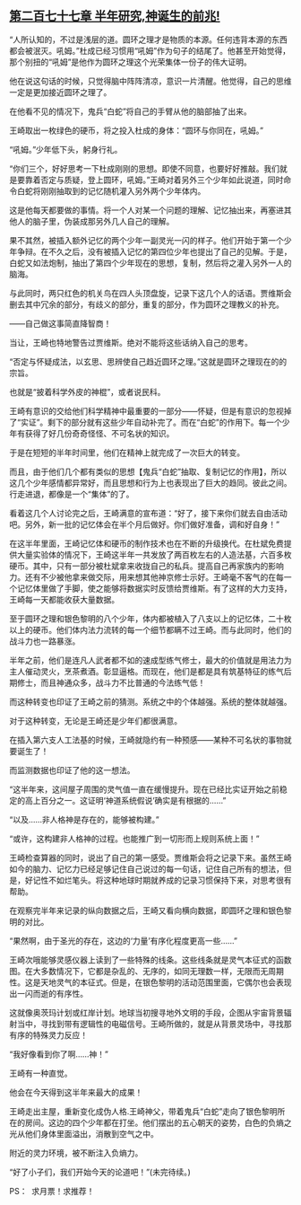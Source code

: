## [第二百七十七章 半年研究,神诞生的前兆!](https://www.xxbiquge.com/11_11207/8970290.html)


  “人所认知的，不过是浅层的道。圆环之理才是物质的本源。任何违背本源的东西都会被泯灭。吼姆。”杜成已经习惯用“吼姆”作为句子的结尾了。他甚至开始觉得，那个别扭的“吼姆”是他作为圆环之理这个光荣集体一份子的伟大证明。

  他在说这句话的时候，只觉得脑中阵阵清凉，意识一片清醒。他觉得，自己的思维一定是更加接近圆环之理了。

  在他看不见的情况下，鬼兵“白蛇”将自己的手臂从他的脑部抽了出来。

  王崎取出一枚绿色的硬币，将之投入杜成的身体：“圆环与你同在，吼姆。”

  “吼姆。”少年低下头，躬身行礼。

  “你们三个，好好思考一下杜成刚刚的思想。即使不同意，也要好好推敲。我们就是要靠着否定与质疑，登上圆环，吼姆。”王崎对着另外三个少年如此说道，同时命令白蛇将刚刚抽取到的记忆随机灌入另外两个少年体内。

  这是他每天都要做的事情。将一个人对某一个问题的理解、记忆抽出来，再塞进其他人的脑子里，伪装成那另外几人自己的理解。

  果不其然，被插入额外记忆的两个少年一副灵光一闪的样子。他们开始于第一个少年争辩。在不久之后，没有被插入记忆的第四位少年也提出了自己的见解。于是，白蛇又如法炮制，抽出了第四个少年现在的思想，复制，然后将之灌入另外一人的脑海。

  与此同时，两只红色的机关鸟在四人头顶盘旋，记录下这几个人的话语。贾维斯会删去其中冗余的部分，有歧义的部分，重复的部分，作为圆环之理教义的补充。

  ——自己做这事简直降智商！

  当让，王崎也特地警告过贾维斯。绝对不能将这些话纳入自己的思考。

  “否定与怀疑成法，以玄思、思辨使自己趋近圆环之理。”这就是圆环之理现在的的宗旨。

  也就是“披着科学外皮的神棍”，或者说民科。

  王崎有意识的交给他们科学精神中最重要的一部分——怀疑，但是有意识的忽视掉了“实证”。剩下的部分就有这些少年自动补完了。而在“白蛇”的作用下。每一个少年有获得了好几份奇奇怪怪、不可名状的知识。

  于是在短短的半年时间里，他们在精神上就完成了一次巨大的转变。

  而且，由于他们几个都有类似的思想【鬼兵“白蛇”抽取、复制记忆的作用】，所以这几个少年感情都异常好，而且思想和行为上也表现出了巨大的趋同。彼此之间。行走进退，都像是一个“集体”的了。

  看着这几个人讨论完之后，王崎满意的宣布道：“好了，接下来你们就去自由活动吧。另外，新一批的记忆体会在半个月后做好。你们做好准备，调和好自身！”

  在这半年里面，王崎记忆体和硬币的制作技术也在不断的升级换代。在杜斌免费提供大量实验体的情况下，王崎这半年一共发放了两百枚左右的人造法基，六百多枚硬币。其中，只有一部分被杜斌拿来收拢自己的私兵。提高自己再家族内的影响力。还有不少被他拿来做交际，用来想其他神京修士示好。王崎毫不客气的在每一个记忆体里做了手脚，使之能够将数据实时反馈给贾维斯。有了这样的大力支持，王崎每一天都能收获大量数据。

  至于圆环之理和银色黎明的八个少年，体内都被植入了八支以上的记忆体，二十枚以上的硬币。他们体内法力流转的每一个细节都瞒不过王崎。而与此同时，他们的战斗力也一路暴涨。

  半年之前，他们是连凡人武者都不如的速成型练气修士，最大的价值就是用法力为主人催动灵火，烹茶煮酒。彰显逼格。而现在，他们是都是具有筑基特征的练气后期修士，而且神通众多，战斗力不比普通的今法练气低！

  而这种转变也印证了王崎之前的猜测。系统之中的个体越强。系统的整体就越强。

  对于这种转变，无论是王崎还是少年们都很满意。

  在插入第六支人工法基的时候，王崎就隐约有一种预感——某种不可名状的事物就要诞生了！

  而监测数据也印证了他的这一想法。

  “这半年来，这间屋子周围的灵气值一直在缓慢提升。现在已经比实证开始之前稳定的高上百分之一。这证明‘神道系统假说’确实是有根据的……”

  “以及……非人格神是存在的，能够被构建。”

  “或许，这构建非人格神的过程。也能推广到一切形而上规则系统上面！”

  王崎检查算器的同时，说出了自己的第一感受。贾维斯会将之记录下来。虽然王崎如今的脑力、记忆力已经足够记住自己说过的每一句话，记住自己所有的想法，但是，好记性不如烂笔头。将这种地球时期就养成的记录习惯保持下来，对思考很有帮助。

  在观察完半年来记录的纵向数据之后，王崎又看向横向数据，即圆环之理和银色黎明的对比。

  “果然啊，由于圣光的存在，这边的‘力量’有序化程度更高一些……”

  王崎次哦能够灵感仪器上读到了一些特殊的线条。这些线条就是灵气本征式的函数图。在大多数情况下，它都是杂乱的、无序的，如同无理数一样，无限而无周期性。这是天地灵气的本征式。但是，在银色黎明的活动范围里面，它偶尔也会表现出一闪而逝的有序性。

  这就像奥茨玛计划或红岸计划。地球当初搜寻地外文明的手段，企图从宇宙背景辐射当中，寻找到带有逻辑性的电磁信号。王崎所做的，就是从背景灵场中，寻找那有序的特殊灵力反应！

  “我好像看到你了啊……神！”

  王崎有一种直觉。

  他会在今天得到这半年来最大的成果！

  王崎走出主屋，重新变化成伪人格.王崎神父，带着鬼兵“白蛇”走向了银色黎明所在的房间。这边的四个少年都在打坐。他们摆出的五心朝天的姿势，白色的负熵之光从他们身体里面溢出，消散到空气之中。

  附近的灵力环境，被不断注入负熵力。

  “好了小子们，我们开始今天的论道吧！”(未完待续。)

  PS：  求月票！求推荐！
